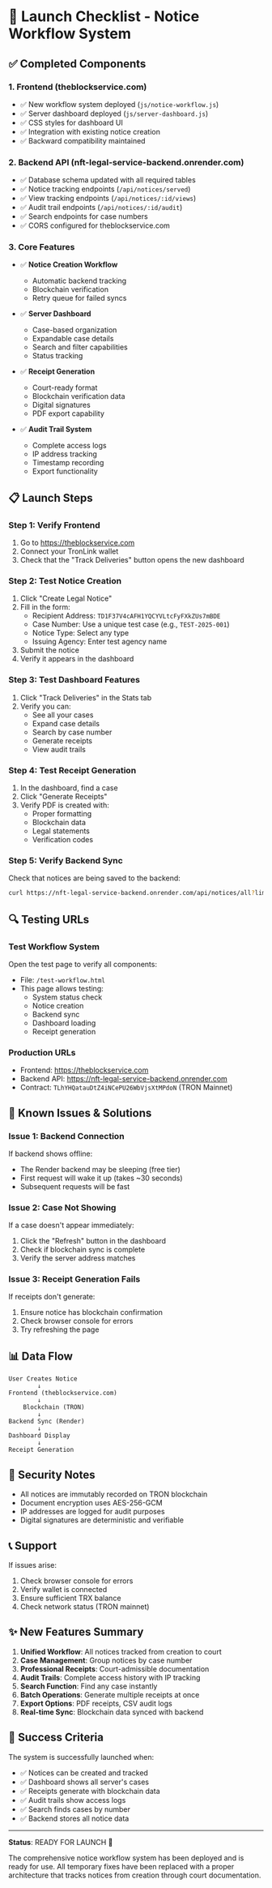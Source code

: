 # 🚀 Launch Checklist - Notice Workflow System

## ✅ Completed Components

### 1. Frontend (theblockservice.com)
- ✅ New workflow system deployed (`js/notice-workflow.js`)
- ✅ Server dashboard deployed (`js/server-dashboard.js`)
- ✅ CSS styles for dashboard UI
- ✅ Integration with existing notice creation
- ✅ Backward compatibility maintained

### 2. Backend API (nft-legal-service-backend.onrender.com)
- ✅ Database schema updated with all required tables
- ✅ Notice tracking endpoints (`/api/notices/served`)
- ✅ View tracking endpoints (`/api/notices/:id/views`)
- ✅ Audit trail endpoints (`/api/notices/:id/audit`)
- ✅ Search endpoints for case numbers
- ✅ CORS configured for theblockservice.com

### 3. Core Features
- ✅ **Notice Creation Workflow**
  - Automatic backend tracking
  - Blockchain verification
  - Retry queue for failed syncs
  
- ✅ **Server Dashboard**
  - Case-based organization
  - Expandable case details
  - Search and filter capabilities
  - Status tracking
  
- ✅ **Receipt Generation**
  - Court-ready format
  - Blockchain verification data
  - Digital signatures
  - PDF export capability
  
- ✅ **Audit Trail System**
  - Complete access logs
  - IP address tracking
  - Timestamp recording
  - Export functionality

## 📋 Launch Steps

### Step 1: Verify Frontend
1. Go to https://theblockservice.com
2. Connect your TronLink wallet
3. Check that the "Track Deliveries" button opens the new dashboard

### Step 2: Test Notice Creation
1. Click "Create Legal Notice"
2. Fill in the form:
   - Recipient Address: `TD1F37V4cAFH1YQCYVLtcFyFXkZUs7mBDE`
   - Case Number: Use a unique test case (e.g., `TEST-2025-001`)
   - Notice Type: Select any type
   - Issuing Agency: Enter test agency name
3. Submit the notice
4. Verify it appears in the dashboard

### Step 3: Test Dashboard Features
1. Click "Track Deliveries" in the Stats tab
2. Verify you can:
   - See all your cases
   - Expand case details
   - Search by case number
   - Generate receipts
   - View audit trails

### Step 4: Test Receipt Generation
1. In the dashboard, find a case
2. Click "Generate Receipts"
3. Verify PDF is created with:
   - Proper formatting
   - Blockchain data
   - Legal statements
   - Verification codes

### Step 5: Verify Backend Sync
Check that notices are being saved to the backend:
```bash
curl https://nft-legal-service-backend.onrender.com/api/notices/all?limit=5
```

## 🔍 Testing URLs

### Test Workflow System
Open the test page to verify all components:
- File: `/test-workflow.html`
- This page allows testing:
  - System status check
  - Notice creation
  - Backend sync
  - Dashboard loading
  - Receipt generation

### Production URLs
- Frontend: https://theblockservice.com
- Backend API: https://nft-legal-service-backend.onrender.com
- Contract: `TLhYHQatauDtZ4iNCePU26WbVjsXtMPdoN` (TRON Mainnet)

## 🐛 Known Issues & Solutions

### Issue 1: Backend Connection
If backend shows offline:
- The Render backend may be sleeping (free tier)
- First request will wake it up (takes ~30 seconds)
- Subsequent requests will be fast

### Issue 2: Case Not Showing
If a case doesn't appear immediately:
1. Click the "Refresh" button in the dashboard
2. Check if blockchain sync is complete
3. Verify the server address matches

### Issue 3: Receipt Generation Fails
If receipts don't generate:
1. Ensure notice has blockchain confirmation
2. Check browser console for errors
3. Try refreshing the page

## 📊 Data Flow

```
User Creates Notice
        ↓
Frontend (theblockservice.com)
        ↓
    Blockchain (TRON)
        ↓
Backend Sync (Render)
        ↓
Dashboard Display
        ↓
Receipt Generation
```

## 🔐 Security Notes

- All notices are immutably recorded on TRON blockchain
- Document encryption uses AES-256-GCM
- IP addresses are logged for audit purposes
- Digital signatures are deterministic and verifiable

## 📞 Support

If issues arise:
1. Check browser console for errors
2. Verify wallet is connected
3. Ensure sufficient TRX balance
4. Check network status (TRON mainnet)

## ✨ New Features Summary

1. **Unified Workflow**: All notices tracked from creation to court
2. **Case Management**: Group notices by case number
3. **Professional Receipts**: Court-admissible documentation
4. **Audit Trails**: Complete access history with IP tracking
5. **Search Function**: Find any case instantly
6. **Batch Operations**: Generate multiple receipts at once
7. **Export Options**: PDF receipts, CSV audit logs
8. **Real-time Sync**: Blockchain data synced with backend

## 🎯 Success Criteria

The system is successfully launched when:
- ✅ Notices can be created and tracked
- ✅ Dashboard shows all server's cases
- ✅ Receipts generate with blockchain data
- ✅ Audit trails show access logs
- ✅ Search finds cases by number
- ✅ Backend stores all notice data

---

**Status**: READY FOR LAUNCH 🚀

The comprehensive notice workflow system has been deployed and is ready for use. All temporary fixes have been replaced with a proper architecture that tracks notices from creation through court documentation.